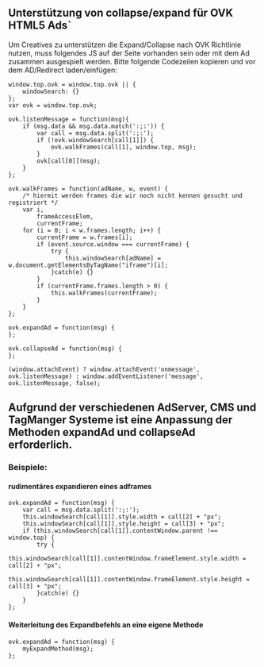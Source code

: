 ## Unterstützung von collapse/expand für OVK HTML5 Ads`

Um Creatives zu unterstützen die Expand/Collapse nach OVK Richtlinie nutzen,
muss folgendes JS auf der Seite vorhanden sein oder mit dem Ad zusammen ausgespielt werden.
Bitte folgende Codezeilen kopieren und vor dem AD/Redirect laden/einfügen:

```
window.top.ovk = window.top.ovk || {
    windowSearch: {}
};
var ovk = window.top.ovk;

ovk.listenMessage = function(msg){
    if (msg.data && msg.data.match(':;:')) {
        var call = msg.data.split(':;:');
        if (!ovk.windowSearch[call[1]]) {
            ovk.walkFrames(call[1], window.top, msg);
        }
        ovk[call[0]](msg);
    }
};

ovk.walkFrames = function(adName, w, event) {
    /* hiermit werden frames die wir noch nicht kennen gesucht und registriert */
    var i,
        frameAccessElem,
        currentFrame;
    for (i = 0; i < w.frames.length; i++) {
        currentFrame = w.frames[i];
        if (event.source.window === currentFrame) {
            try {
                this.windowSearch[adName] = w.document.getElementsByTagName("iframe")[i];
            }catch(e) {}
        }
        if (currentFrame.frames.length > 0) {
            this.walkFrames(currentFrame);
        }
    }
};

ovk.expandAd = function(msg) {
};

ovk.collapseAd = function(msg) {
};

(window.attachEvent) ? window.attachEvent('onmessage', ovk.listenMessage) : window.addEventListener('message', ovk.listenMessage, false);
```

## Aufgrund der verschiedenen AdServer, CMS und TagManger Systeme ist eine Anpassung der Methoden expandAd und collapseAd erforderlich.
### Beispiele:

#### rudimentäres expandieren eines adframes
```
ovk.expandAd = function(msg) {
    var call = msg.data.split(':;:');
    this.windowSearch[call[1]].style.width = call[2] + "px";
    this.windowSearch[call[1]].style.height = call[3] + "px";
    if (this.windowSearch[call[1]].contentWindow.parent !== window.top) {
        try {
            this.windowSearch[call[1]].contentWindow.frameElement.style.width = call[2] + "px";
            this.windowSearch[call[1]].contentWindow.frameElement.style.height = call[3] + "px";
        }catch(e) {}
    }
};
```

#### Weiterleitung des Expandbefehls an eine eigene Methode
```
ovk.expandAd = function(msg) {
    myExpandMethod(msg);
};
```

